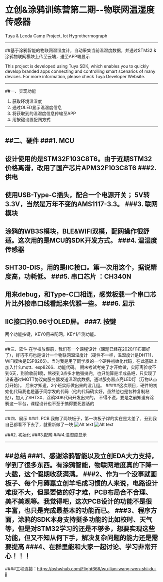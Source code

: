 # 立创&涂鸦训练营第二期--物联网温湿度传感器
Tuya &amp; Lceda Camp Project, Iot Hygrothermograph

----------------------------------------------------------
##基于涂鸦智能的物联网温湿度计，自动采集当前温湿度数据，并通过STM32 & 涂鸦物联网模块上传至云端，送至APP端显示

This project is developed using Tuya SDK, which enables you to quickly develop branded apps connecting and controlling smart scenarios of many devices. For more information, please check Tuya Developer Website.

----------------------------------------------------
##一、实现功能
   1. 获取环境温湿度
   2. 通过OLED显示温湿度信息
   3. 将获取到的温湿度信息传输至APP
   4. 用按键设置配网方式
  ----------------------------------------------
##二、硬件
###1. MCU 
----------------------------------------
设计使用的是STM32F103C8T6。由于近期STM32价格离谱，改用了国产芯片APM32F103C8T6
###2. 供电
----------------------------------------
使用USB-Type-C插头，配合一个电源开关；
5V转3.3V，当然是万年不变的AMS1117-3.3。
###3. 联网模块 
----------------------------------------
涂鸦的WB3S模块，BLE&WIFI双模，配网操作很舒适。这次用的是MCU的SDK开发方式。
###4. 温湿度传感器 
---------------------------------------
SHT30-DIS，用的是IIC接口。第一次用这个，据说精度高，功耗低。
###5. 串口芯片 ：CH340N
----------------------------------------
用来debug，和Type-C口相连，感觉板载一个串口芯片比外接串口线看起来优雅一些。
###6. 显示 
--------------------------------------
IIC接口的0.96寸OLED屏。
###7. 按键
-------------------------------------
两个功能按键，KEY0用来配网，KEY1产测功能。

-------------------------------------
##三、软件
在学校放假前，我们有一个课程设计（课题已经在2020/11布置好了），好巧不巧也是设计一个物联网温湿度计（硬件不一样，温湿度计是DHT11，WiFi模块是ESP8266）。当时我是用了同学发的一个硬件初始化代码，在此基础上加入什么mqtt、esp8266、功能代码。
期末考试考完了才开始做，实际离验收不到6天，到验收前1晚，熬夜到3点多才勉强搞完，也只能算是半成品吧，只实现了设备通过MQTT协议向服务器发送温湿度数据，通过服务器点亮LED灯（万物从点灯开始）。
后来才知道，2个班实际做出来的没几组。
#####这次项目，硬件的初始化代码我也是基于同学发的代码（他的代码确实好，虽然他也是各种复制粘贴），加入了SHT30、涂鸦SDK代码开发出来的。
不得不说，要是之前知道有涂鸦这一平台，课程设计也不至于搞得要死要活的

--------------------------------
##四、展示
###1. PCB
我做了两块板子，第一块板子焊的实在是太差了，丑到我自己都看不下去了，就重新做了一块
![Alt text](./红板.jpg)
![Alt text](./黑板.jpg)

###2. 初始化
###3.配网
###4.温湿度显示

----------------------------------------
##总结
###1、感谢涂鸦智能以及立创EDA大力支持，学到了很多东西。有涂鸦智能，物联网难度真的下降一大截，这个假期收获满满。
###2、作为一个没事就画板子、每个月薅嘉立创羊毛成习惯的人来说，电路设计难度不大，但是要做的好才难，PCB布局合不合理、美不美观等。我觉得吧，这次PCB设计的功能不是很丰富，也只是完成最基本的功能而已。
###3、程序方面，涂鸦的SDK本身支持挺多功能的比如校时、天气等，但是对STM32学习的还是不够多，想要实现这些功能，但又不知从何下手，解决复杂问题的能力还是需要提高
###4、在群里能和大家一起讨论、学习非常开心！！！
-----------------------------------
####工程连接：https://oshwhub.com/Flight666/wu-lian-wang-wen-shi-du-ji
